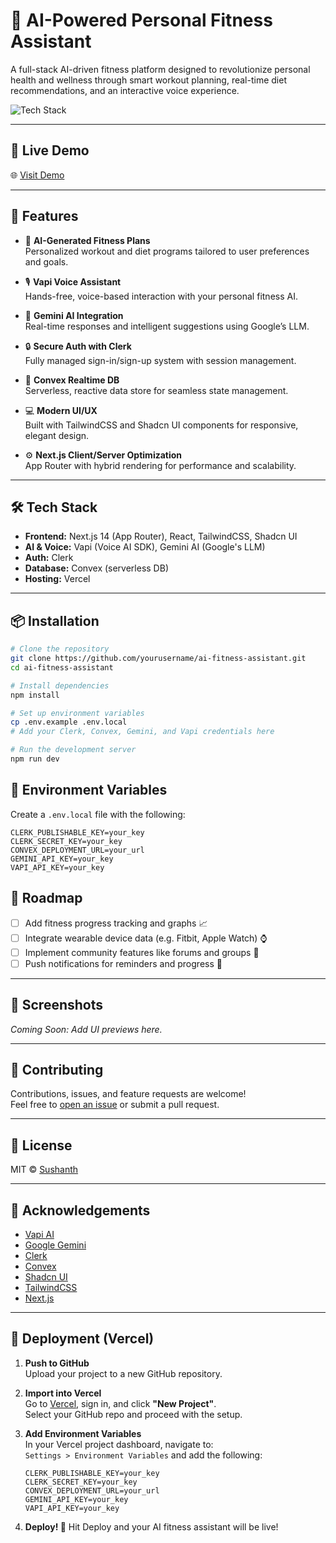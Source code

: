 # 🤖 AI-Powered Personal Fitness Assistant

A full-stack AI-driven fitness platform designed to revolutionize personal health and wellness through smart workout planning, real-time diet recommendations, and an interactive voice experience.

![Tech Stack](https://img.shields.io/badge/Tech%20Stack-Next.js%20%7C%20React%20%7C%20TailwindCSS%20%7C%20Vapi%20%7C%20Gemini%20AI%20%7C%20Clerk%20%7C%20Convex-blue)

---

## 🔗 Live Demo

🌐 [Visit Demo](https://your-vercel-app.vercel.app)

---


## 🌟 Features

- 🚀 **AI-Generated Fitness Plans**  
  Personalized workout and diet programs tailored to user preferences and goals.

- 🎙️ **Vapi Voice Assistant**  
  Hands-free, voice-based interaction with your personal fitness AI.

- 🧠 **Gemini AI Integration**  
  Real-time responses and intelligent suggestions using Google’s LLM.

- 🔒 **Secure Auth with Clerk**  
  Fully managed sign-in/sign-up system with session management.

- 💾 **Convex Realtime DB**  
  Serverless, reactive data store for seamless state management.

- 💻 **Modern UI/UX**  
  Built with TailwindCSS and Shadcn UI components for responsive, elegant design.

- ⚙️ **Next.js Client/Server Optimization**  
  App Router with hybrid rendering for performance and scalability.

---

## 🛠️ Tech Stack

- **Frontend:** Next.js 14 (App Router), React, TailwindCSS, Shadcn UI
- **AI & Voice:** Vapi (Voice AI SDK), Gemini AI (Google's LLM)
- **Auth:** Clerk
- **Database:** Convex (serverless DB)
- **Hosting:** Vercel

---

## 📦 Installation

```bash
# Clone the repository
git clone https://github.com/yourusername/ai-fitness-assistant.git
cd ai-fitness-assistant

# Install dependencies
npm install

# Set up environment variables
cp .env.example .env.local
# Add your Clerk, Convex, Gemini, and Vapi credentials here

# Run the development server
npm run dev
```
## 🔐 Environment Variables

Create a `.env.local` file with the following:

```env
CLERK_PUBLISHABLE_KEY=your_key
CLERK_SECRET_KEY=your_key
CONVEX_DEPLOYMENT_URL=your_url
GEMINI_API_KEY=your_key
VAPI_API_KEY=your_key
```
## 🚧 Roadmap

- [ ] Add fitness progress tracking and graphs 📈  
- [ ] Integrate wearable device data (e.g. Fitbit, Apple Watch) ⌚  
- [ ] Implement community features like forums and groups 👥  
- [ ] Push notifications for reminders and progress 🔔  

---

## 📸 Screenshots

_Coming Soon: Add UI previews here._

---

## 🤝 Contributing

Contributions, issues, and feature requests are welcome!  
Feel free to [open an issue](https://github.com/yourusername/ai-fitness-assistant/issues) or submit a pull request.

---

## 📄 License

MIT © [Sushanth](https://github.com/SushAN766)

---

## 🙌 Acknowledgements

- [Vapi AI](https://www.vapi.ai/)  
- [Google Gemini](https://deepmind.google/technologies/gemini/)  
- [Clerk](https://clerk.dev/)  
- [Convex](https://www.convex.dev/)  
- [Shadcn UI](https://ui.shadcn.com/)  
- [TailwindCSS](https://tailwindcss.com/)  
- [Next.js](https://nextjs.org/)  

---

## 🚀 Deployment (Vercel)

1. **Push to GitHub**  
   Upload your project to a new GitHub repository.

2. **Import into Vercel**  
   Go to [Vercel](https://vercel.com/), sign in, and click **"New Project"**.  
   Select your GitHub repo and proceed with the setup.

3. **Add Environment Variables**  
   In your Vercel project dashboard, navigate to:  
   `Settings > Environment Variables` and add the following:

   ```env
   CLERK_PUBLISHABLE_KEY=your_key
   CLERK_SECRET_KEY=your_key
   CONVEX_DEPLOYMENT_URL=your_url
   GEMINI_API_KEY=your_key
   VAPI_API_KEY=your_key
   ```
4. **Deploy! 🚀**
    Hit Deploy and your AI fitness assistant will be live!

